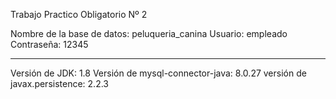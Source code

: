Trabajo Practico Obligatorio Nº 2

Nombre de la base de datos: peluqueria_canina
Usuario: empleado
Contraseña: 12345

-------------------
Versión de JDK: 1.8
Versión de mysql-connector-java: 8.0.27
versión de javax.persistence: 2.2.3
